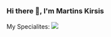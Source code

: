 ### Hi there 👋, I'm Martins Kirsis

My Specialites:
<img src="https://www.google.com/url?sa=i&url=https%3A%2F%2Fwww.flaticon.com%2Ffree-icon%2Fjava_226777&psig=AOvVaw2DFdv5-EvzseDsrpdHKNy7&ust=1667425207533000&source=images&cd=vfe&ved=0CA0QjRxqFwoTCLDcqov5jfsCFQAAAAAdAAAAABAE"/>

<!--
**MartinCherry/MartinCherry** is a ✨ _special_ ✨ repository because its `README.md` (this file) appears on your GitHub profile.

Here are some ideas to get you started:

- 🔭 I’m currently working on ...
- 🌱 I’m currently learning ...
- 👯 I’m looking to collaborate on ...
- 🤔 I’m looking for help with ...
- 💬 Ask me about ...
- 📫 How to reach me: ...
- 😄 Pronouns: ...
- ⚡ Fun fact: ...
-->
